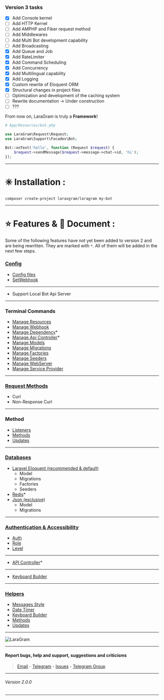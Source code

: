 ### Version 3 tasks

- [x] Add Console kernel
- [ ] Add HTTP Kernel
- [ ] Add AMPHP and Fiber request method
- [ ] Add Middlewares
- [ ] Add Multi Bot development capability
- [ ] Add Broadcasting
- [x] Add Queue and Job
- [x] Add RateLimiter
- [x] Add Command Scheduling
- [x] Add Concurrency
- [x] Add Multilingual capability
- [x] Add Logging
- [x] Custom rewrite of Eloquent ORM
- [x] Structural changes in project files
- [ ] Optimization and development of the caching system
- [ ] Rewrite documentation -> Under construction
- [ ] ???

From now on, LaraGram is truly a **Framework**!

```php 
# App/Resources/bot.php

use LaraGram\Request\Request;
use LaraGram\Support\Facades\Bot;

Bot::onText('hello', function (Request $request) {
    $request->sendMessage($request->message->chat->id, 'hi');
});
```
---

# ✳️ Installation :
```bash
composer create-project laraxgram/laragram my-bot
```
---

# ⭐ Features & 📙 Document :
Some of the following features have not yet been added to version 2 and are being rewritten. They are marked with `*`. All of them will be added in the next few steps.
### [Config](https://github.com/laraXgram/Document/blob/v1.10/config.md)
- [Config files](https://github.com/laraXgram/Document/blob/v1.10/config.md#config-files)
- [SetWebhook](https://github.com/laraXgram/Document/blob/v1.10/config.md#setwebhook)
---
- Support Local Bot Api Server

---
### Terminal Commands
- [Manage Resources](https://github.com/laraXgram/Document/blob/v1.10/commands.md#manage-resource)
- [Manage Webhook](https://github.com/laraXgram/Document/blob/v1.10/commands.md#manage-webhook)
- [Manage Dependency](https://github.com/laraXgram/Document/blob/v1.10/commands.md#manage-dependency)*
- [Manage Api Controller](https://github.com/laraXgram/Document/blob/v1.10/commands.md#manage-api-controller)*
- [Manage Models](https://github.com/laraXgram/Document/blob/v1.10/commands.md#manage-model)
- [Manage Migrations](https://github.com/laraXgram/Document/blob/v1.10/commands.md#manage-migrations)
- [Manage Factories](https://github.com/laraXgram/Document/blob/v1.10/commands.md#manage-factories)
- [Manage Seeders](https://github.com/laraXgram/Document/blob/v1.10/commands.md#manage-seeder)
- [Manage WebServer](https://github.com/laraXgram/Document/blob/v1.10/commands.md#webserver)
- [Manage Service Provider](https://github.com/laraXgram/Document/blob/v1.10/commands.md#service-provider)
---
### [Request Methods](https://github.com/laraXgram/Document/blob/v1.10/methods.md#change-request-method)
- Curl
- Non-Response Curl
---
### Method
- [Listeners](https://github.com/laraXgram/Document/blob/v1.10/methods.md#listeners)
- [Methods](https://github.com/laraXgram/Document/blob/v1.10/methods.md#methods)
- [Updates](https://github.com/laraXgram/Document/blob/v1.10/methods.md#updates)
---
### [Databases](https://github.com/laraXgram/Document/blob/v1.10/databases.md)
- [Laravel Eloquent (recommended & default)](https://github.com/laraXgram/Document/blob/v1.10/eloquent.md)
    - Model
    - Migrations
    - Factories
    - Seeders
- [Redis](https://github.com/laraXgram/Document/blob/v1.10/redis.md)*
- [Json (exclusive)](https://github.com/laraXgram/Document/blob/v1.10/json.md)
    - Model
    - Migrations
---
### [Authentication & Accessibility](https://github.com/laraXgram/Document/blob/v1.10/authentication.md)
- [Auth](https://github.com/laraXgram/Document/blob/v1.10/authentication.md#check-status)
- [Role](https://github.com/laraXgram/Document/blob/v1.10/authentication.md#role)
- [Level](https://github.com/laraXgram/Document/blob/v1.10/authentication.md#level)
---
- [API Controller](https://github.com/laraXgram/Document/blob/v1.10/api.md#api-controller)*
---
- [Keyboard Builder](https://github.com/laraXgram/Document/blob/v1.10/keyboard.md)
---
### [Helpers](https://github.com/laraXgram/Document/blob/v1.10/helpers.md)
- [Messages Style](https://github.com/laraXgram/Document/blob/v1.10/helpers.md#style)
- [Date Timer](https://github.com/laraXgram/Document/blob/v1.10/helpers.md#timer)
- [Keyboard Builder](https://github.com/laraXgram/Document/blob/v1.10/helpers.md#keyboard)
- [Methods](https://github.com/laraXgram/Document/blob/v1.10/helpers.md#methods)
- [Updates](https://github.com/laraXgram/Document/blob/v1.10/helpers.md#updates)
---

![LaraGram](Assets/Image/LaraGram.png)

---

#### Report bugs, help and support, suggestions and criticisms
> [Email](mailto:laraxgram@gmail.com) - [Telegram](https://telegram.me/amirh_krgr) - [Issues](https://github.com/laraXgram/LaraGram/issues) - [Telegram Group](https://telegram.me/LaraGramChat)
---
###### Version 2.0.0

---

